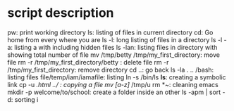 # script description
pw: print working directory
ls: listing of files in current directory
cd: Go home from every where you are
ls -l: long listing of files in a directory
ls -l -a: listing a with including hidden files
ls -lan: listing files in directory with showing total number of file
mv /tmp/betty /tmp/my_first_directory: move file 
rm -r /tmp/my_first_directory/betty : delete file
rm -r /tmp/my_first_directory: remove directory
cd ..: go back
ls -la . .. /bash: listing files
file/temp/iam/iamafile: listing
ln -s /bin/ls __ls__: creating a symbolic link
cp -u *.html ../ : copying a file
mv [a-z]* /tmp/u 
rm *~: cleaning emacs
mkdir -p welcome/to/school: create a folder inside an other
ls -apm | sort -d: sorting i

